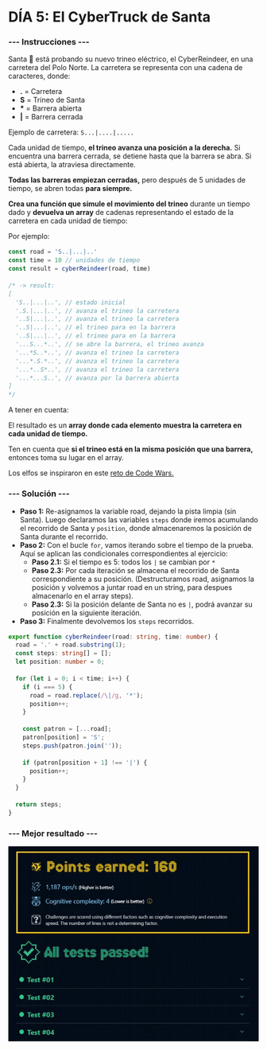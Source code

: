 # DÍA 5: El CyberTruck de Santa 

### --- Instrucciones ---

Santa 🎅 está probando su nuevo trineo eléctrico, el CyberReindeer, en una carretera del Polo Norte. La carretera se representa con una cadena de caracteres, donde:

- **.** = Carretera
- **S** = Trineo de Santa
- __*__ = Barrera abierta
- **|** = Barrera cerrada

Ejemplo de carretera:  `S...|....|.....`

Cada unidad de tiempo, **el trineo avanza una posición a la derecha.** Si encuentra una barrera cerrada, se detiene hasta que la barrera se abra. Si está abierta, la atraviesa directamente.

**Todas las barreras empiezan cerradas,** pero después de 5 unidades de tiempo, se abren todas **para siempre.**

**Crea una función que simule el movimiento del trineo** durante un tiempo dado y **devuelva un array** de cadenas representando el estado de la carretera en cada unidad de tiempo:

Por ejemplo:

~~~typescript
const road = 'S..|...|..'
const time = 10 // unidades de tiempo
const result = cyberReindeer(road, time)

/* -> result:
[
  'S..|...|..', // estado inicial
  '.S.|...|..', // avanza el trineo la carretera
  '..S|...|..', // avanza el trineo la carretera
  '..S|...|..', // el trineo para en la barrera
  '..S|...|..', // el trineo para en la barrera
  '...S...*..', // se abre la barrera, el trineo avanza
  '...*S..*..', // avanza el trineo la carretera
  '...*.S.*..', // avanza el trineo la carretera
  '...*..S*..', // avanza el trineo la carretera
  '...*...S..', // avanza por la barrera abierta
]
*/
~~~

A tener en cuenta:

El resultado es un **array donde cada elemento muestra la carretera en cada unidad de tiempo.**

Ten en cuenta que **si el trineo está en la misma posición que una barrera,** entonces toma su lugar en el array.

Los elfos se inspiraron en este [reto de Code Wars.](https://www.codewars.com/kata/5d0ae91acac0a50232e8a547/javascript)

### --- Solución ---

- **Paso 1:** Re-asignamos la variable road, dejando la pista limpia (sin Santa). Luego declaramos las variables `steps` donde iremos acumulando el recorrido de Santa y `position`, donde almacenaremos la posición de Santa durante el recorrido. 
- **Paso 2:** Con el bucle `for`, vamos iterando sobre el tiempo de la prueba. Aquí se aplican las condicionales correspondientes al ejercicio:  
  - **Paso 2.1:** Si el tiempo es 5: todos los `|` se cambian por `*`
  - **Paso 2.3:** Por cada iteración se almacena el recorrido de Santa correspondiente a su posición. (Destructuramos road, asignamos la posición y volvemos a juntar road en un string, para despues almacenarlo en el array steps).
  - **Paso 2.3:** Si la posición delante de Santa no es `|`, podrá avanzar su posición en la siguiente iteración.
- **Paso 3:** Finalmente devolvemos los `steps` recorridos.

~~~typescript
export function cyberReindeer(road: string, time: number) {
  road = '.' + road.substring(1);
  const steps: string[] = [];
  let position: number = 0;

  for (let i = 0; i < time; i++) {  
    if (i === 5) {
      road = road.replace(/\|/g, '*');
      position++;
    }

    const patron = [...road];
    patron[position] = 'S';
    steps.push(patron.join(''));

    if (patron[position + 1] !== '|') {
      position++;
    }
  }

  return steps;
}
~~~

### --- Mejor resultado ---

![challenge-1-result](best-result.JPG)